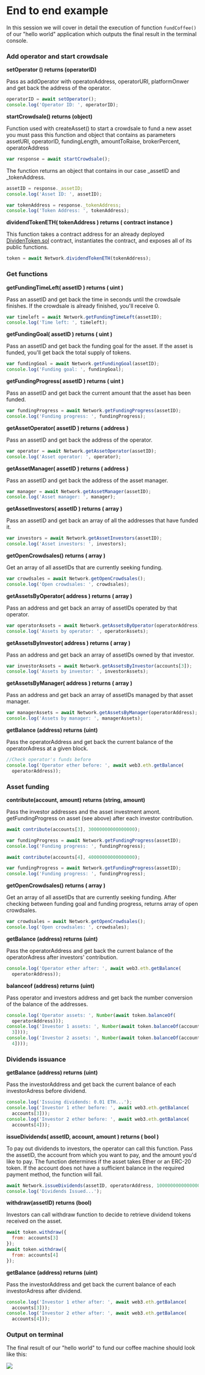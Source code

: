 # End to end example

In this session we will cover in detail the execution of function `fundCoffee()` of our "hello world" application which outputs the final result in the terminal console. 

### Add operator and start crowdsale

**setOperator \(\) returns \(operatorID\)**

Pass as addOperator with operatorAddress, operatorURI, platformOnwer and get back the address of the operator.

```javascript
operatorID = await setOperator();
console.log('Operator ID: ', operatorID);
```

**startCrowdsale\(\) returns \(object\)**

Function used with createAsset\(\) to start a crowdsale to fund a new asset you must pass this function and object that contains as parameters assetURI, operatorID, fundingLength, amountToRaise,  brokerPercent,  operatorAddress

```javascript
var response = await startCrowdsale();
```

The function returns an object that contains in our case \_assetID and \_tokenAddress.

```javascript
assetID = response._assetID;
console.log('Asset ID: ', assetID);
```

```javascript
var tokenAddress = response._tokenAddress;
console.log('Token Address: ', tokenAddress);
```

**dividendTokenETH\( tokenAddress \) returns \( contract instance \)**

This function takes a contract address for an already deployed [DividenToken.sol](https://github.com/MyBitFoundation/MyBit-Network.tech/blob/master/contracts/tokens/erc20/DividendToken.sol) contract, instantiates the contract, and exposes all of its public functions.

```javascript
token = await Network.dividendTokenETH(tokenAddress);
```

### Get functions

**getFundingTimeLeft\( assetID \) returns \( uint \)**

Pass an assetID and get back the time in seconds until the crowdsale finishes. If the crowdsale is already finished, you'll receive 0.

```javascript
var timeleft = await Network.getFundingTimeLeft(assetID);
console.log('Time left: ', timeleft);
```

**getFundingGoal\( assetID \) returns \( uint \)**

Pass an assetID and get back the funding goal for the asset. If the asset is funded, you'll get back the total supply of tokens.

```javascript
var fundingGoal = await Network.getFundingGoal(assetID);
console.log('Funding goal: ', fundingGoal);
```

**getFundingProgress\( assetID \) returns \( uint \)**

Pass an assetID and get back the current amount that the asset has been funded.

```javascript
var fundingProgress = await Network.getFundingProgress(assetID);
console.log('Funding progress: ', fundingProgress);
```

**getAssetOperator\( assetID \) returns \( address \)**

Pass an assetID and get back the address of the operator.

```javascript
var operator = await Network.getAssetOperator(assetID);
console.log('Asset operator: ', operator);
```

**getAssetManager\( assetID \) returns \( address \)**

Pass an assetID and get back the address of the asset manager.

```javascript
var manager = await Network.getAssetManager(assetID);
console.log('Asset manager: ', manager);
```

**getAssetInvestors\( assetID \) returns \( array \)**

Pass an assetID and get back an array of all the addresses that have funded it.

```javascript
var investors = await Network.getAssetInvestors(assetID);
console.log('Asset investors: ', investors);
```

**getOpenCrowdsales\(\) returns \( array \)**

Get an array of all assetIDs that are currently seeking funding.

```javascript
var crowdsales = await Network.getOpenCrowdsales();
console.log('Open crowdsales: ', crowdsales);
```

**getAssetsByOperator\( address \) returns \( array \)**

Pass an address and get back an array of assetIDs operated by that operator.

```javascript
var operatorAssets = await Network.getAssetsByOperator(operatorAddress);
console.log('Assets by operator: ', operatorAssets);
```

**getAssetsByInvestor\( address \) returns \( array \)**

Pass an address and get back an array of assetIDs owned by that investor.

```javascript
var investorAssets = await Network.getAssetsByInvestor(accounts[3]);
console.log('Assets by investor: ', investorAssets);
```

**getAssetsByManager\( address \) returns \( array \)**

Pass an address and get back an array of assetIDs managed by that asset manager.

```javascript
var managerAssets = await Network.getAssetsByManager(operatorAddress);
console.log('Assets by manager: ', managerAssets);
```

**getBalance \(address\) returns \(uint\)**

Pass the operatorAddress and get back the current balance of the operatorAdress at a given block.

```javascript
//Check operator's funds before
console.log('Operator ether before: ', await web3.eth.getBalance(
  operatorAddress));
```

### Asset funding

**contribute\(account, amount\) returns \(string, amount\)** 

Pass the investor addresses and the asset investment amont.  getFundingProgress on asset \(see above\) after each investor contribution.

```javascript
await contribute(accounts[3], 30000000000000000);

var fundingProgress = await Network.getFundingProgress(assetID);
console.log('Funding progress: ', fundingProgress);

await contribute(accounts[4], 40000000000000000);

var fundingProgress = await Network.getFundingProgress(assetID);
console.log('Funding progress: ', fundingProgress);
```

**getOpenCrowdsales\(\) returns \( array \)**

Get an array of all assetIDs that are currently seeking funding. After checking between funding goal and funding progress, returns array of open crowdsales.

```javascript
var crowdsales = await Network.getOpenCrowdsales();
console.log('Open crowdsales: ', crowdsales);
```

**getBalance \(address\) returns \(uint\)**

Pass the operatorAddress and get back the current balance of the operatorAdress after investors' contribution.

```javascript
console.log('Operator ether after: ', await web3.eth.getBalance(
  operatorAddress));
```

**balanceof \(address\) returns \(uint\)**

Pass operator and investors address and get back the number conversion of the balance of the addresses.

```javascript
console.log('Operator assets: ', Number(await token.balanceOf(
  operatorAddress)));
console.log('Investor 1 assets: ', Number(await token.balanceOf(accounts[
  3])));
console.log('Investor 2 assets: ', Number(await token.balanceOf(accounts[
  4])));
```

### Dividends issuance

**getBalance \(address\) returns \(uint\)**

Pass the investorAddress and get back the current balance of each investorAdress before dividend.

```javascript
console.log('Issuing dividends: 0.01 ETH...');
console.log('Investor 1 ether before: ', await web3.eth.getBalance(
  accounts[3]));
console.log('Investor 2 ether before: ', await web3.eth.getBalance(
  accounts[4]));
```

**issueDividends\( assetID, account, amount \) returns \( bool \)**

To pay out dividends to investors, the operator can call this function. Pass the assetID, the account from which you want to pay, and the amount you'd like to pay. The function determines if the asset takes Ether or an ERC-20 token. If the account does not have a sufficient balance in the required payment method, the function will fail.

```javascript
await Network.issueDividends(assetID, operatorAddress, 10000000000000000);
console.log('Dividends Issued...');
```

**withdraw\(assetID\) returns \(bool\)**

Investors can call withdraw function to decide to retrieve dividend tokens received on the asset. 

```javascript
await token.withdraw({
  from: accounts[3]
});
await token.withdraw({
  from: accounts[4]
});
```

**getBalance \(address\) returns \(uint\)**

Pass the investorAddress and get back the current balance of each investorAdress after dividend.

```javascript
console.log('Investor 1 ether after: ', await web3.eth.getBalance(
  accounts[3]));
console.log('Investor 2 ether after: ', await web3.eth.getBalance(
  accounts[4]));
```

### Output on terminal

The final result of our "hello world" to fund our coffee machine should look like this: 

![](.gitbook/assets/screen-shot-2018-10-18-at-4.34.54-pm.png)



